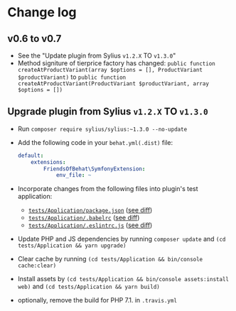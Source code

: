# Change log
## v0.6 to v0.7
* See the "Update plugin from Sylius `v1.2.X` TO `v1.3.0`"
* Method signiture of tierprice factory has changed:
`public function createAtProductVariant(array $options = [], ProductVariant $productVariant)`
to 
`public function createAtProductVariant(ProductVariant $productVariant, array $options = [])`

## Upgrade plugin from Sylius `v1.2.X` TO `v1.3.0`
* Run `composer require sylius/sylius:~1.3.0 --no-update`

* Add the following code in your `behat.yml(.dist)` file:

    ```yaml
    default:
        extensions:
            FriendsOfBehat\SymfonyExtension:
                env_file: ~  
    ```
    
* Incorporate changes from the following files into plugin's test application:

    * [`tests/Application/package.json`](https://github.com/Sylius/PluginSkeleton/blob/1.3/tests/Application/package.json) ([see diff](https://github.com/Sylius/PluginSkeleton/pull/134/files#diff-726e1353c14df7d91379c0dea6b30eef)) 
    * [`tests/Application/.babelrc`](https://github.com/Sylius/PluginSkeleton/blob/1.3/tests/Application/.babelrc) ([see diff](https://github.com/Sylius/PluginSkeleton/pull/134/files#diff-a2527d9d8ad55460b2272274762c9386))
    * [`tests/Application/.eslintrc.js`](https://github.com/Sylius/PluginSkeleton/blob/1.3/tests/Application/.eslintrc.js) ([see diff](https://github.com/Sylius/PluginSkeleton/pull/134/files#diff-396c8c412b119deaa7dd84ae28ae04ca))
     
* Update PHP and JS dependencies by running `composer update` and `(cd tests/Application && yarn upgrade)`

* Clear cache by running `(cd tests/Application && bin/console cache:clear)`

* Install assets by `(cd tests/Application && bin/console assets:install web)` and `(cd tests/Application && yarn build)`

* optionally, remove the build for PHP 7.1. in `.travis.yml`

